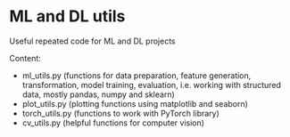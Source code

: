 # ML and DL utils

Useful repeated code for ML and DL projects

Content:
- ml_utils.py (functions for data preparation, feature generation, transformation, model training, evaluation, i.e. working with   structured data, mostly pandas, numpy and sklearn)
- plot_utils.py (plotting functions using matplotlib and seaborn)
- torch_utils.py (functions to work with PyTorch library)
- cv_utils.py (helpful functions for computer vision)
